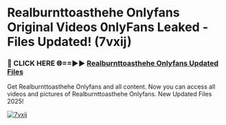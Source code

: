 # Realburnttoasthehe Onlyfans Original Videos 0nlyFans Leaked - Files Updated! (7vxij)

<h3>🔴 CLICK HERE 🌐==►► <a href="https://tinyurl.com/2m67pmp6" rel="nofollow">Realburnttoasthehe Onlyfans Updated Files</a></h3>

Get Realburnttoasthehe Onlyfans and all content. Now you can access all videos and pictures of Realburnttoasthehe Onlyfans. New Updated Files 2025!

[![7vxij](https://i.imgur.com/H4QAA4z.gif)](https://tinyurl.com/2m67pmp6)